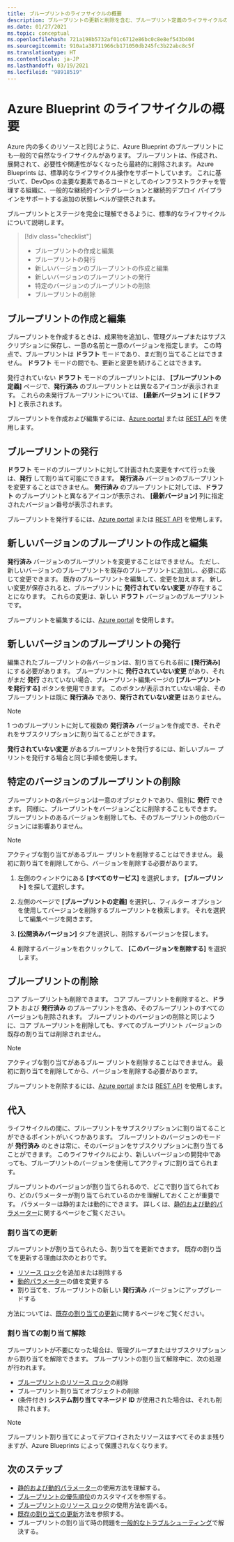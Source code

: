 ```yaml
---
title: ブループリントのライフサイクルの概要
description: ブループリントの更新と削除を含む、ブループリント定義のライフサイクルの順番と各ステージの詳細について説明します。
ms.date: 01/27/2021
ms.topic: conceptual
ms.openlocfilehash: 721a198b5732af01c6712e86bc0c8e8ef543b404
ms.sourcegitcommit: 910a1a38711966cb171050db245fc3b22abc8c5f
ms.translationtype: HT
ms.contentlocale: ja-JP
ms.lasthandoff: 03/19/2021
ms.locfileid: "98918519"
---
```

# <a name="understand-the-lifecycle-of-an-azure-blueprint"></a>Azure Blueprint のライフサイクルの概要

Azure 内の多くのリソースと同じように、Azure Blueprint のブループリントにも一般的で自然なライフサイクルがあります。 ブループリントは、作成され、展開されて、必要性や関連性がなくなったら最終的に削除されます。 Azure Blueprints は、標準的なライフサイクル操作をサポートしています。 これに基づいて、DevOps の主要な要素であるコードとしてのインフラストラクチャを管理する組織に、一般的な継続的インテグレーションと継続的デプロイ パイプラインをサポートする追加の状態レベルが提供されます。

ブループリントとステージを完全に理解できるように、標準的なライフサイクルについて説明します。

> [!div class="checklist"]
> - ブループリントの作成と編集
> - ブループリントの発行
> - 新しいバージョンのブループリントの作成と編集
> - 新しいバージョンのブループリントの発行
> - 特定のバージョンのブループリントの削除
> - ブループリントの削除

## <a name="creating-and-editing-a-blueprint"></a>ブループリントの作成と編集

ブループリントを作成するときは、成果物を追加し、管理グループまたはサブスクリプションに保存し、一意の名前と一意のバージョンを指定します。 この時点で、ブループリントは **ドラフト** モードであり、まだ割り当てることはできません。 **ドラフト** モードの間でも、更新と変更を続けることはできます。

発行されていない **ドラフト** モードのブループリントには、 **[ブループリントの定義]** ページで、**発行済み** のブループリントとは異なるアイコンが表示されます。 これらの未発行ブループリントについては、 **[最新バージョン]** に **[ドラフト]** と表示されます。

ブループリントを作成および編集するには、[Azure portal](../create-blueprint-portal.md#create-a-blueprint) または [REST API](../create-blueprint-rest-api.md#create-a-blueprint) を使用します。

## <a name="publishing-a-blueprint"></a>ブループリントの発行

**ドラフト** モードのブループリントに対して計画された変更をすべて行った後は、**発行** して割り当て可能にできます。 **発行済み** バージョンのブループリントを変更することはできません。 **発行済み** のブループリントに対しては、**ドラフト** のブループリントと異なるアイコンが表示され、 **[最新バージョン]** 列に指定されたバージョン番号が表示されます。

ブループリントを発行するには、[Azure portal](../create-blueprint-portal.md#publish-a-blueprint) または [REST API](../create-blueprint-rest-api.md#publish-a-blueprint) を使用します。

## <a name="creating-and-editing-a-new-version-of-the-blueprint"></a>新しいバージョンのブループリントの作成と編集

**発行済み** バージョンのブループリントを変更することはできません。 ただし、新しいバージョンのブループリントを既存のブループリントに追加し、必要に応じて変更できます。 既存のブループリントを編集して、変更を加えます。 新しい変更が保存されると、ブループリントに **発行されていない変更** が存在することになります。 これらの変更は、新しい **ドラフト** バージョンのブループリントです。

ブループリントを編集するには、[Azure portal](../create-blueprint-portal.md#edit-a-blueprint) を使用します。

## <a name="publishing-a-new-version-of-the-blueprint"></a>新しいバージョンのブループリントの発行

編集されたブループリントの各バージョンは、割り当てられる前に **[発行済み]** にする必要があります。 ブループリントに **発行されていない変更** があり、それがまだ **発行** されていない場合、ブループリント編集ページの **[ブループリントを発行する]** ボタンを使用できます。 このボタンが表示されていない場合、そのブループリントは既に **発行済み** であり、**発行されていない変更** はありません。

> [!NOTE]
> 1 つのブループリントに対して複数の **発行済み** バージョンを作成でき、それぞれをサブスクリプションに割り当てることができます。

**発行されていない変更** があるブループリントを発行するには、新しいブルー プリントを発行する場合と同じ手順を使用します。

## <a name="deleting-a-specific-version-of-the-blueprint"></a>特定のバージョンのブループリントの削除

ブループリントの各バージョンは一意のオブジェクトであり、個別に **発行** できます。 同様に、ブループリントをバージョンごとに削除することもできます。 ブループリントのあるバージョンを削除しても、そのブループリントの他のバージョンには影響ありません。

> [!NOTE]
> アクティブな割り当てがあるブルー プリントを削除することはできません。 最初に割り当てを削除してから、バージョンを削除する必要があります。

1. 左側のウィンドウにある **[すべてのサービス]** を選択します。 **[ブループリント]** を探して選択します。

1. 左側のページで **[ブループリントの定義]** を選択し、フィルター オプションを使用してバージョンを削除するブループリントを検索します。 それを選択して編集ページを開きます。

1. **[公開済みバージョン]** タブを選択し、削除するバージョンを探します。

1. 削除するバージョンを右クリックして、 **[このバージョンを削除する]** を選択します。

## <a name="deleting-the-blueprint"></a>ブループリントの削除

コア ブループリントも削除できます。 コア ブループリントを削除すると、**ドラフト** および **発行済み** のブループリントを含め、そのブループリントのすべてのバージョンも削除されます。 ブループリントのバージョンの削除と同じように、コア ブループリントを削除しても、すべてのブループリント バージョンの既存の割り当ては削除されません。

> [!NOTE]
> アクティブな割り当てがあるブルー プリントを削除することはできません。 最初に割り当てを削除してから、バージョンを削除する必要があります。

ブループリントを削除するには、[Azure portal](../create-blueprint-portal.md#delete-a-blueprint) または [REST API](../create-blueprint-rest-api.md#delete-a-blueprint) を使用します。

## <a name="assignments"></a>代入

ライフサイクルの間に、ブループリントをサブスクリプションに割り当てることができるポイントがいくつかあります。 ブループリントのバージョンのモードが **発行済み** のときは常に、そのバージョンをサブスクリプションに割り当てることができます。 このライフサイクルにより、新しいバージョンの開発中であっても、ブループリントのバージョンを使用してアクティブに割り当てられます。

ブループリントのバージョンが割り当てられるので、どこで割り当てられており、どのパラメーターが割り当てられているのかを理解しておくことが重要です。 パラメーターは静的または動的にできます。 詳しくは、[静的および動的パラメーター](./parameters.md)に関するページをご覧ください。

### <a name="updating-assignments"></a>割り当ての更新

ブループリントが割り当てられたら、割り当てを更新できます。 既存の割り当てを更新する理由は次のとおりです。

- [リソース ロック](./resource-locking.md)を追加または削除する
- [動的パラメーター](./parameters.md#dynamic-parameters)の値を変更する
- 割り当てを、ブループリントの新しい **発行済み** バージョンにアップグレードする

方法については、[既存の割り当ての更新](../how-to/update-existing-assignments.md)に関するページをご覧ください。

### <a name="unassigning-assignments"></a>割り当ての割り当て解除

ブループリントが不要になった場合は、管理グループまたはサブスクリプションから割り当てを解除できます。 ブループリントの割り当て解除中に、次の処理が行われます。

- [ブループリントのリソース ロック](./resource-locking.md)の削除
- ブループリント割り当てオブジェクトの削除
- (条件付き) **システム割り当てマネージド ID** が使用された場合は、それも削除されます。

> [!NOTE]
> ブループリント割り当てによってデプロイされたリソースはすべてそのまま残りますが、Azure Blueprints によって保護されなくなります。

## <a name="next-steps"></a>次のステップ

- [静的および動的パラメーター](./parameters.md)の使用方法を理解する。
- [ブループリントの優先順位](./sequencing-order.md)のカスタマイズを参照する。
- [ブループリントのリソース ロック](./resource-locking.md)の使用方法を調べる。
- [既存の割り当ての更新](../how-to/update-existing-assignments.md)方法を参照する。
- ブループリントの割り当て時の問題を[一般的なトラブルシューティング](../troubleshoot/general.md)で解決する。